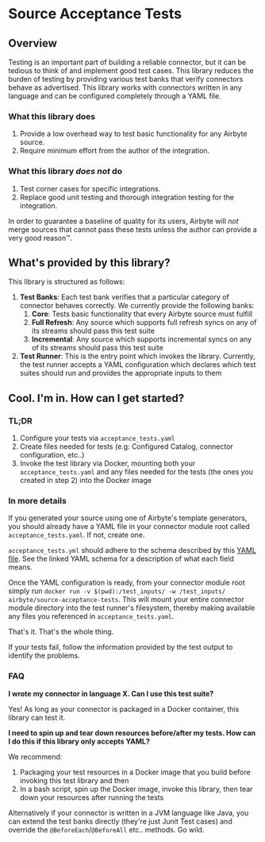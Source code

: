 # Source Acceptance Tests

## Overview

Testing is an important part of building a reliable connector, but it can be tedious to think of and implement good test cases. This library reduces the burden of testing by providing various test banks that verify connectors behave as advertised. This library works with connectors written in any language and can be configured completely through a YAML file.   

### What this library does
1. Provide a low overhead way to test basic functionality for any Airbyte source. 
1. Require minimum effort from the author of the integration.

### What this library _does not_ do 
1. Test corner cases for specific integrations.
1. Replace good unit testing and thorough integration testing for the integration.

In order to guarantee a baseline of quality for its users, Airbyte will _not_ merge sources that cannot pass these tests unless the author can provide a very good reason™.

## What's provided by this library?
This library is structured as follows: 
1. **Test Banks**: Each test bank verifies that a particular category of connector behaves correctly. We currently provide the following banks: 
    1. **Core**: Tests basic functionality that every Airbyte source must fulfill
    1. **Full Refresh**: Any source which supports full refresh syncs on any of its streams should pass this test suite
    1. **Incremental**: Any source which supports incremental syncs on any of its streams should pass this test suite 
1. **Test Runner**: This is the entry point which invokes the library. Currently, the test runner accepts a YAML configuration which declares which test suites should run and provides the appropriate inputs to them


## Cool. I'm in. How can I get started?

### TL;DR 
1. Configure your tests via `acceptance_tests.yaml`
2. Create files needed for tests (e.g: Configured Catalog, connector configuration, etc..)
3. Invoke the test library via Docker, mounting both your `acceptance_tests.yaml` and any files needed for the tests (the ones you created in step 2) into the Docker image

### In more details
If you generated your source using one of Airbyte's template generators, you should already have a YAML file in your connector module root called `acceptance_tests.yaml`. If not, create one.

`acceptance_tests.yml` should adhere to the schema described by this [YAML file](src/main/resources/schemas/source_acceptance_test_inputs.yaml). See the linked YAML schema for a description of what each field means.

Once the YAML configuration is ready, from your connector module root simply run `docker run -v $(pwd):/test_inputs/ -w /test_inputs/ airbyte/source-acceptance-tests`. This will mount your entire connector module directory into the test runner's filesystem, thereby making available any files you referenced in `acceptance_tests.yaml`. 

That's it. That's the whole thing. 

If your tests fail, follow the information provided by the test output to identify the problems. 

### FAQ
**I wrote my connector in language X. Can I use this test suite?**

Yes! As long as your connector is packaged in a Docker container, this library can test it. 

**I need to spin up and tear down resources before/after my tests. How can I do this if this library only accepts YAML?**

We recommend: 
1. Packaging your test resources in a Docker image that you build before invoking this test library and then
2. In a bash script, spin up the Docker image, invoke this library, then tear down your resources after running the tests

Alternatively if your connector is written in a JVM language like Java, you can extend the test banks directly (they're just Junit Test cases) and override the `@BeforeEach`/`@BeforeAll` etc.. methods. Go wild.  
